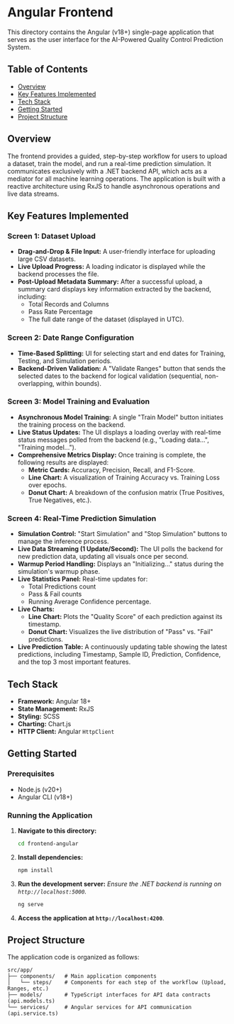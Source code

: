 # Angular Frontend

This directory contains the Angular (v18+) single-page application that serves as the user interface for the AI-Powered Quality Control Prediction System.

## Table of Contents

- [Overview](#overview)
- [Key Features Implemented](#key-features-implemented)
- [Tech Stack](#tech-stack)
- [Getting Started](#getting-started)
- [Project Structure](#project-structure)

## Overview

The frontend provides a guided, step-by-step workflow for users to upload a dataset, train the model, and run a real-time prediction simulation. It communicates exclusively with a .NET backend API, which acts as a mediator for all machine learning operations. The application is built with a reactive architecture using RxJS to handle asynchronous operations and live data streams.

## Key Features Implemented

### Screen 1: Dataset Upload

- **Drag-and-Drop & File Input:** A user-friendly interface for uploading large CSV datasets.
- **Live Upload Progress:** A loading indicator is displayed while the backend processes the file.
- **Post-Upload Metadata Summary:** After a successful upload, a summary card displays key information extracted by the backend, including:
  - Total Records and Columns
  - Pass Rate Percentage
  - The full date range of the dataset (displayed in UTC).

### Screen 2: Date Range Configuration

- **Time-Based Splitting:** UI for selecting start and end dates for Training, Testing, and Simulation periods.
- **Backend-Driven Validation:** A "Validate Ranges" button that sends the selected dates to the backend for logical validation (sequential, non-overlapping, within bounds).

### Screen 3: Model Training and Evaluation

- **Asynchronous Model Training:** A single "Train Model" button initiates the training process on the backend.
- **Live Status Updates:** The UI displays a loading overlay with real-time status messages polled from the backend (e.g., "Loading data...", "Training model...").
- **Comprehensive Metrics Display:** Once training is complete, the following results are displayed:
  - **Metric Cards:** Accuracy, Precision, Recall, and F1-Score.
  - **Line Chart:** A visualization of Training Accuracy vs. Training Loss over epochs.
  - **Donut Chart:** A breakdown of the confusion matrix (True Positives, True Negatives, etc.).

### Screen 4: Real-Time Prediction Simulation

- **Simulation Control:** "Start Simulation" and "Stop Simulation" buttons to manage the inference process.
- **Live Data Streaming (1 Update/Second):** The UI polls the backend for new prediction data, updating all visuals once per second.
- **Warmup Period Handling:** Displays an "Initializing..." status during the simulation's warmup phase.
- **Live Statistics Panel:** Real-time updates for:
  - Total Predictions count
  - Pass & Fail counts
  - Running Average Confidence percentage.
- **Live Charts:**
  - **Line Chart:** Plots the "Quality Score" of each prediction against its timestamp.
  - **Donut Chart:** Visualizes the live distribution of "Pass" vs. "Fail" predictions.
- **Live Prediction Table:** A continuously updating table showing the latest predictions, including Timestamp, Sample ID, Prediction, Confidence, and the top 3 most important features.

## Tech Stack

- **Framework:** Angular 18+
- **State Management:** RxJS
- **Styling:** SCSS
- **Charting:** Chart.js
- **HTTP Client:** Angular `HttpClient`

## Getting Started

### Prerequisites

- Node.js (v20+)
- Angular CLI (v18+)

### Running the Application

1. **Navigate to this directory:**

    ```bash
    cd frontend-angular
    ```

2. **Install dependencies:**

    ```bash
    npm install
    ```

3. **Run the development server:**
    *Ensure the .NET backend is running on `http://localhost:5000`.*

    ```bash
    ng serve
    ```

4. **Access the application at `http://localhost:4200`**.

## Project Structure

The application code is organized as follows:

```
src/app/
├── components/   # Main application components
│   └── steps/    # Components for each step of the workflow (Upload, Ranges, etc.)
├── models/       # TypeScript interfaces for API data contracts (api.models.ts)
└── services/     # Angular services for API communication (api.service.ts)
```
